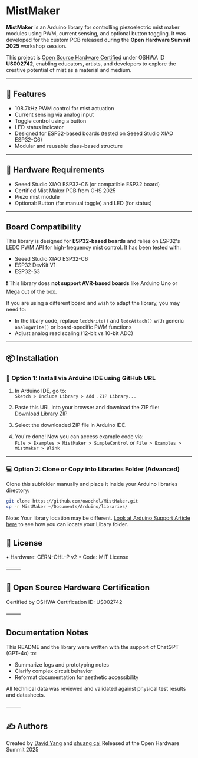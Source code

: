 # MistMaker

**MistMaker** is an Arduino library for controlling piezoelectric mist maker modules using PWM, current sensing, and optional button toggling. It was developed for the custom PCB released during the **Open Hardware Summit 2025** workshop session.

This project is [Open Source Hardware Certified](https://certification.oshwa.org/us002742.html) under OSHWA ID **US002742**, enabling educators, artists, and developers to explore the creative potential of mist as a material and medium.

---

## 🌱 Features

- 108.7kHz PWM control for mist actuation
- Current sensing via analog input
- Toggle control using a button
- LED status indicator
- Designed for ESP32-based boards (tested on Seeed Studio XIAO ESP32-C6)
- Modular and reusable class-based structure

---

## 🧰 Hardware Requirements

- Seeed Studio XIAO ESP32-C6 (or compatible ESP32 board)
- Certified Mist Maker PCB from OHS 2025
- Piezo mist module
- Optional: Button (for manual toggle) and LED (for status)

---

## Board Compatibility

This library is designed for **ESP32-based boards** and relies on ESP32's LEDC PWM API for high-frequency mist control. It has been tested with:

- Seeed Studio XIAO ESP32-C6
- ESP32 DevKit V1
- ESP32-S3

❗ This library does **not support AVR-based boards** like Arduino Uno or Mega out of the box.

If you are using a different board and wish to adapt the library, you may need to:

- In the libary code, replace `ledcWrite()` and `ledcAttach()` with generic `analogWrite()` or board-specific PWM functions
- Adjust analog read scaling (12-bit vs 10-bit ADC)

---

## 📦 Installation

### 🔗 Option 1: Install via Arduino IDE using GitHub URL

1. In Arduino IDE, go to:  
   `Sketch > Include Library > Add .ZIP Library...`

2. Paste this URL into your browser and download the ZIP file:  
   [Download Library ZIP](https://github.com/owochel/MistMaker/archive/refs/heads/main.zip)

3. Select the downloaded ZIP file in Arduino IDE.

4. You're done! Now you can access example code via:  
   `File > Examples > MistMaker > SimpleControl`
   or
   `File > Examples > MistMaker > Blink`
---

### 💻 Option 2: Clone or Copy into Libraries Folder (Advanced)

Clone this subfolder manually and place it inside your Arduino libraries directory:

```bash
git clone https://github.com/owochel/MistMaker.git
cp -r MistMaker ~/Documents/Arduino/libraries/
```

Note: Your library location may be different. [Look at Arduino Support Article here](https://support.arduino.cc/hc/en-us/articles/4415103213714-Find-sketches-libraries-board-cores-and-other-files-on-your-computer) to see how you can locate your Libary folder.

## 🔐 License
   •  Hardware: CERN-OHL-P v2
   •  Code: MIT License

⸻

## 🔖 Open Source Hardware Certification

Certified by OSHWA
Certification ID: US002742

⸻

## Documentation Notes

This README and the library were written with the support of ChatGPT (GPT-4o) to:

* Summarize logs and prototyping notes
* Clarify complex circuit behavior
* Reformat documentation for aesthetic accessibility

All technical data was reviewed and validated against physical test results and datasheets.

⸻

## ✍️ Authors

Created by [David Yang](https://davidyang.work/) and [shuang cai](https://shuangcai.cargo.site/)
Released at the Open Hardware Summit 2025
